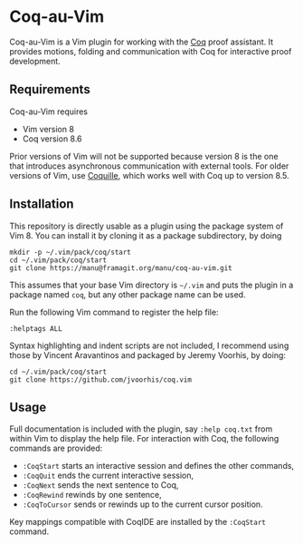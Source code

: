 Coq-au-Vim
==========

Coq-au-Vim is a Vim plugin for working with the [Coq](https://coq.inria.fr/)
proof assistant. It provides motions, folding and communication with Coq for
interactive proof development.


Requirements
------------

Coq-au-Vim requires

- Vim version 8
- Coq version 8.6

Prior versions of Vim will not be supported because version 8 is the one that
introduces asynchronous communication with external tools. For older versions
of Vim, use [Coquille](https://github.com/the-lambda-church/coquille), which
works well with Coq up to version 8.5.


Installation
------------

This repository is directly usable as a plugin using the package system of
Vim 8. You can install it by cloning it as a package subdirectory, by doing

    mkdir -p ~/.vim/pack/coq/start
    cd ~/.vim/pack/coq/start
    git clone https://manu@framagit.org/manu/coq-au-vim.git

This assumes that your base Vim directory is `~/.vim` and puts the plugin in a
package named `coq`, but any other package name can be used.

Run the following Vim command to register the help file:

    :helptags ALL

Syntax highlighting and indent scripts are not included, I recommend using
those by Vincent Aravantinos and packaged by Jeremy Voorhis, by doing:

    cd ~/.vim/pack/coq/start
    git clone https://github.com/jvoorhis/coq.vim


Usage
-----

Full documentation is included with the plugin, say `:help coq.txt` from
within Vim to display the help file. For interaction with Coq, the following
commands are provided:

- `:CoqStart` starts an interactive session and defines the other commands,
- `:CoqQuit` ends the current interactive session,
- `:CoqNext` sends the next sentence to Coq,
- `:CoqRewind` rewinds by one sentence,
- `:CoqToCursor` sends or rewinds up to the current cursor position.

Key mappings compatible with CoqIDE are installed by the `:CoqStart`
command.
